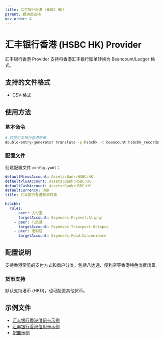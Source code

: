 ```yaml
---
title: 汇丰银行香港 (HSBC HK)
parent: 提供商支持
nav_order: 4
---
```


# 汇丰银行香港 (HSBC HK) Provider

汇丰银行香港 Provider 支持将香港汇丰银行账单转换为 Beancount/Ledger 格式。

## 支持的文件格式

- CSV 格式

## 使用方法

### 基本命令

```bash
# 转换汇丰银行香港账单
double-entry-generator translate -p hsbchk -t beancount hsbchk_records.csv
```

### 配置文件

创建配置文件 `config.yaml`：

```yaml
defaultMinusAccount: Assets:Bank:HSBC:HK
defaultPlusAccount: Assets:Bank:HSBC:HK
defaultCashAccount: Assets:Bank:HSBC:HK
defaultCurrency: HKD
title: 汇丰银行香港账单转换

hsbchk:
  rules:
    - peer: 支付宝
      targetAccount: Expenses:Payment:Alipay
    - peer: 八达通
      targetAccount: Expenses:Transport:Octopus
    - peer: 便利店
      targetAccount: Expenses:Food:Convenience
```

## 配置说明

支持香港常见的支付方式和商户分类，包括八达通、便利店等香港特色消费场景。

### 货币支持

默认支持港币 (HKD)，也可配置其他货币。

## 示例文件

- [汇丰银行香港借记卡示例](../../example/hsbchk/debit/example-hsbchk-debit-records.csv)
- [汇丰银行香港信用卡示例](../../example/hsbchk/credit/example-hsbchk-credit-records.csv)
- [配置示例](../../example/hsbchk/credit/config.yaml)